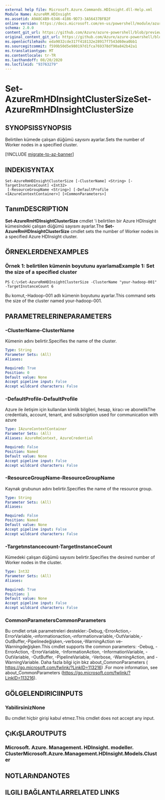 ```yaml
---
external help file: Microsoft.Azure.Commands.HDInsight.dll-Help.xml
Module Name: AzureRM.HDInsight
ms.assetid: A9A8C4B9-6346-4186-9D73-3A56437BFB2F
online version: https://docs.microsoft.com/en-us/powershell/module/azurerm.hdinsight/set-azurermhdinsightclustersize
schema: 2.0.0
content_git_url: https://github.com/Azure/azure-powershell/blob/preview/src/ResourceManager/HDInsight/Commands.HDInsight/help/Set-AzureRmHDInsightClusterSize.md
original_content_git_url: https://github.com/Azure/azure-powershell/blob/preview/src/ResourceManager/HDInsight/Commands.HDInsight/help/Set-AzureRmHDInsightClusterSize.md
ms.openlocfilehash: eda9032cde317f418132e28917f7543d60ea0bb1
ms.sourcegitcommit: f599b50d5e980197d1fca769378df90a842b42a1
ms.translationtype: MT
ms.contentlocale: tr-TR
ms.lasthandoff: 08/20/2020
ms.locfileid: "93763279"
---
```

# <span data-ttu-id="35081-101">Set-AzureRmHDInsightClusterSize</span><span class="sxs-lookup"><span data-stu-id="35081-101">Set-AzureRmHDInsightClusterSize</span></span>

## <span data-ttu-id="35081-102">SYNOPSIS</span><span class="sxs-lookup"><span data-stu-id="35081-102">SYNOPSIS</span></span>
<span data-ttu-id="35081-103">Belirtilen kümede çalışan düğümü sayısını ayarlar.</span><span class="sxs-lookup"><span data-stu-id="35081-103">Sets the number of Worker nodes in a specified cluster.</span></span>

[!INCLUDE [migrate-to-az-banner](../../includes/migrate-to-az-banner.md)]

## <span data-ttu-id="35081-104">INDEKI</span><span class="sxs-lookup"><span data-stu-id="35081-104">SYNTAX</span></span>

```
Set-AzureRmHDInsightClusterSize [-ClusterName] <String> [-TargetInstanceCount] <Int32>
 [-ResourceGroupName <String>] [-DefaultProfile <IAzureContextContainer>] [<CommonParameters>]
```

## <span data-ttu-id="35081-105">Tanım</span><span class="sxs-lookup"><span data-stu-id="35081-105">DESCRIPTION</span></span>
<span data-ttu-id="35081-106">**Set-AzureRmHDInsightClusterSize** cmdlet 'i belirtilen bir Azure HDInsight kümesindeki çalışan düğümü sayısını ayarlar.</span><span class="sxs-lookup"><span data-stu-id="35081-106">The **Set-AzureRmHDInsightClusterSize** cmdlet sets the number of Worker nodes in a specified Azure HDInsight cluster.</span></span>

## <span data-ttu-id="35081-107">ÖRNEKLERDEN</span><span class="sxs-lookup"><span data-stu-id="35081-107">EXAMPLES</span></span>

### <span data-ttu-id="35081-108">Örnek 1: belirtilen kümenin boyutunu ayarlama</span><span class="sxs-lookup"><span data-stu-id="35081-108">Example 1: Set the size of a specified cluster</span></span>
```
PS C:\>Set-AzureRmHDInsightClusterSize -ClusterName "your-hadoop-001" -TargetInstanceCount 6
```

<span data-ttu-id="35081-109">Bu komut,-Hadoop-001 adlı kümenin boyutunu ayarlar.</span><span class="sxs-lookup"><span data-stu-id="35081-109">This command sets the size of the cluster named your-hadoop-001.</span></span>

## <span data-ttu-id="35081-110">PARAMETRELERINE</span><span class="sxs-lookup"><span data-stu-id="35081-110">PARAMETERS</span></span>

### <span data-ttu-id="35081-111">-ClusterName</span><span class="sxs-lookup"><span data-stu-id="35081-111">-ClusterName</span></span>
<span data-ttu-id="35081-112">Kümenin adını belirtir.</span><span class="sxs-lookup"><span data-stu-id="35081-112">Specifies the name of the cluster.</span></span>

```yaml
Type: String
Parameter Sets: (All)
Aliases: 

Required: True
Position: 0
Default value: None
Accept pipeline input: False
Accept wildcard characters: False
```

### <span data-ttu-id="35081-113">-DefaultProfile</span><span class="sxs-lookup"><span data-stu-id="35081-113">-DefaultProfile</span></span>
<span data-ttu-id="35081-114">Azure ile iletişim için kullanılan kimlik bilgileri, hesap, kiracı ve abonelik</span><span class="sxs-lookup"><span data-stu-id="35081-114">The credentials, account, tenant, and subscription used for communication with azure</span></span>

```yaml
Type: IAzureContextContainer
Parameter Sets: (All)
Aliases: AzureRmContext, AzureCredential

Required: False
Position: Named
Default value: None
Accept pipeline input: False
Accept wildcard characters: False
```

### <span data-ttu-id="35081-115">-ResourceGroupName</span><span class="sxs-lookup"><span data-stu-id="35081-115">-ResourceGroupName</span></span>
<span data-ttu-id="35081-116">Kaynak grubunun adını belirtir.</span><span class="sxs-lookup"><span data-stu-id="35081-116">Specifies the name of the resource group.</span></span>

```yaml
Type: String
Parameter Sets: (All)
Aliases: 

Required: False
Position: Named
Default value: None
Accept pipeline input: False
Accept wildcard characters: False
```

### <span data-ttu-id="35081-117">-Targetınstancecount</span><span class="sxs-lookup"><span data-stu-id="35081-117">-TargetInstanceCount</span></span>
<span data-ttu-id="35081-118">Kümedeki çalışan düğümü sayısını belirtir.</span><span class="sxs-lookup"><span data-stu-id="35081-118">Specifies the desired number of Worker nodes in the cluster.</span></span>

```yaml
Type: Int32
Parameter Sets: (All)
Aliases: 

Required: True
Position: 1
Default value: None
Accept pipeline input: False
Accept wildcard characters: False
```

### <span data-ttu-id="35081-119">CommonParameters</span><span class="sxs-lookup"><span data-stu-id="35081-119">CommonParameters</span></span>
<span data-ttu-id="35081-120">Bu cmdlet ortak parametreleri destekler:-Debug,-ErrorAction,-ErrorVariable,-ınformationaction,-ınformationvariable,-OutVariable,-OutBuffer,-Pipelinedeğişken,-verbose,-WarningAction ve-Warningdeğişken.</span><span class="sxs-lookup"><span data-stu-id="35081-120">This cmdlet supports the common parameters: -Debug, -ErrorAction, -ErrorVariable, -InformationAction, -InformationVariable, -OutVariable, -OutBuffer, -PipelineVariable, -Verbose, -WarningAction, and -WarningVariable.</span></span> <span data-ttu-id="35081-121">Daha fazla bilgi için bkz about_CommonParameters ( https://go.microsoft.com/fwlink/?LinkID=113216) .</span><span class="sxs-lookup"><span data-stu-id="35081-121">For more information, see about_CommonParameters (https://go.microsoft.com/fwlink/?LinkID=113216).</span></span>

## <span data-ttu-id="35081-122">GÖLGELENDIRICI</span><span class="sxs-lookup"><span data-stu-id="35081-122">INPUTS</span></span>

### <span data-ttu-id="35081-123">Yabilirsiniz</span><span class="sxs-lookup"><span data-stu-id="35081-123">None</span></span>
<span data-ttu-id="35081-124">Bu cmdlet hiçbir girişi kabul etmez.</span><span class="sxs-lookup"><span data-stu-id="35081-124">This cmdlet does not accept any input.</span></span>

## <span data-ttu-id="35081-125">ÇıKıŞLAR</span><span class="sxs-lookup"><span data-stu-id="35081-125">OUTPUTS</span></span>

### <span data-ttu-id="35081-126">Microsoft. Azure. Management. HDInsight. modeller. Cluster</span><span class="sxs-lookup"><span data-stu-id="35081-126">Microsoft.Azure.Management.HDInsight.Models.Cluster</span></span>

## <span data-ttu-id="35081-127">NOTLARıNDA</span><span class="sxs-lookup"><span data-stu-id="35081-127">NOTES</span></span>

## <span data-ttu-id="35081-128">ILGILI BAĞLANTıLAR</span><span class="sxs-lookup"><span data-stu-id="35081-128">RELATED LINKS</span></span>

